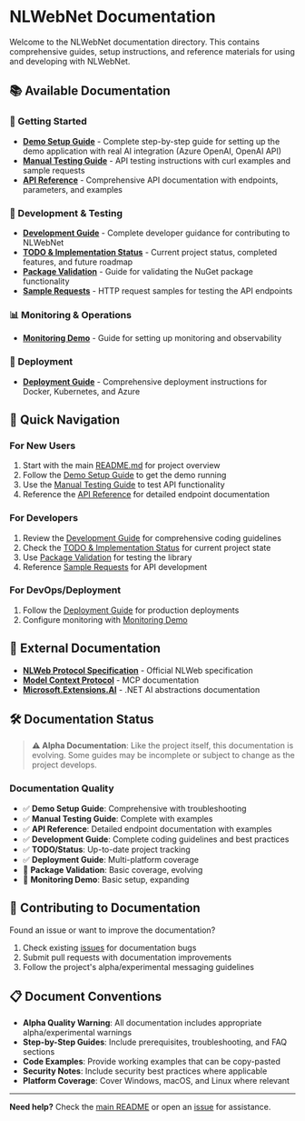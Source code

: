 # NLWebNet Documentation

Welcome to the NLWebNet documentation directory. This contains comprehensive guides, setup instructions, and reference materials for using and developing with NLWebNet.

## 📚 Available Documentation

### 🚀 Getting Started

- **[Demo Setup Guide](demo-setup-guide.md)** - Complete step-by-step guide for setting up the demo application with real AI integration (Azure OpenAI, OpenAI API)
- **[Manual Testing Guide](manual-testing-guide.md)** - API testing instructions with curl examples and sample requests
- **[API Reference](api-reference.md)** - Comprehensive API documentation with endpoints, parameters, and examples

### 🔧 Development & Testing

- **[Development Guide](development-guide.md)** - Complete developer guidance for contributing to NLWebNet
- **[TODO & Implementation Status](todo.md)** - Current project status, completed features, and future roadmap
- **[Package Validation](package-validation.md)** - Guide for validating the NuGet package functionality
- **[Sample Requests](sample-requests.http)** - HTTP request samples for testing the API endpoints

### 📊 Monitoring & Operations

- **[Monitoring Demo](monitoring-demo.md)** - Guide for setting up monitoring and observability

### 🚀 Deployment

- **[Deployment Guide](deployment/README.md)** - Comprehensive deployment instructions for Docker, Kubernetes, and Azure

## 🎯 Quick Navigation

### For New Users

1. Start with the main [README.md](../README.md) for project overview
2. Follow the [Demo Setup Guide](demo-setup-guide.md) to get the demo running
3. Use the [Manual Testing Guide](manual-testing-guide.md) to test API functionality
4. Reference the [API Reference](api-reference.md) for detailed endpoint documentation

### For Developers

1. Review the [Development Guide](development-guide.md) for comprehensive coding guidelines
2. Check the [TODO & Implementation Status](todo.md) for current project state
3. Use [Package Validation](package-validation.md) for testing the library
4. Reference [Sample Requests](sample-requests.http) for API development

### For DevOps/Deployment

1. Follow the [Deployment Guide](deployment/README.md) for production deployments
2. Configure monitoring with [Monitoring Demo](monitoring-demo.md)

## 📖 External Documentation

- **[NLWeb Protocol Specification](https://github.com/microsoft/NLWeb)** - Official NLWeb specification
- **[Model Context Protocol](https://modelcontextprotocol.io/)** - MCP documentation
- **[Microsoft.Extensions.AI](https://learn.microsoft.com/en-us/dotnet/ai/)** - .NET AI abstractions documentation

## 🛠️ Documentation Status

> **⚠️ Alpha Documentation**: Like the project itself, this documentation is evolving. Some guides may be incomplete or subject to change as the project develops.

### Documentation Quality

- ✅ **Demo Setup Guide**: Comprehensive with troubleshooting
- ✅ **Manual Testing Guide**: Complete with examples
- ✅ **API Reference**: Detailed endpoint documentation with examples
- ✅ **Development Guide**: Complete coding guidelines and best practices
- ✅ **TODO/Status**: Up-to-date project tracking
- ✅ **Deployment Guide**: Multi-platform coverage
- 🔄 **Package Validation**: Basic coverage, evolving
- 🔄 **Monitoring Demo**: Basic setup, expanding

## 🤝 Contributing to Documentation

Found an issue or want to improve the documentation?

1. Check existing [issues](https://github.com/jongalloway/NLWebNet/issues) for documentation bugs
2. Submit pull requests with documentation improvements
3. Follow the project's alpha/experimental messaging guidelines

## 📋 Document Conventions

- **Alpha Quality Warning**: All documentation includes appropriate alpha/experimental warnings
- **Step-by-Step Guides**: Include prerequisites, troubleshooting, and FAQ sections
- **Code Examples**: Provide working examples that can be copy-pasted
- **Security Notes**: Include security best practices where applicable
- **Platform Coverage**: Cover Windows, macOS, and Linux where relevant

---

**Need help?** Check the [main README](../README.md) or open an [issue](https://github.com/jongalloway/NLWebNet/issues) for assistance.
